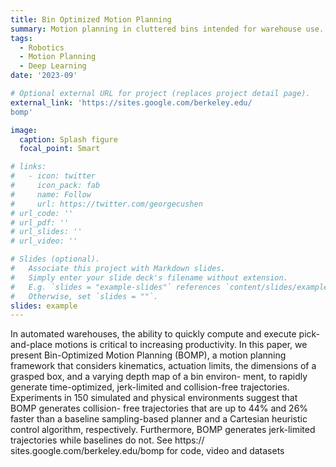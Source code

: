 ```yaml
---
title: Bin Optimized Motion Planning
summary: Motion planning in cluttered bins intended for warehouse use.
tags:
  - Robotics
  - Motion Planning
  - Deep Learning
date: '2023-09'

# Optional external URL for project (replaces project detail page).
external_link: 'https://sites.google.com/berkeley.edu/
bomp'

image:
  caption: Splash figure
  focal_point: Smart

# links:
#   - icon: twitter
#     icon_pack: fab
#     name: Follow
#     url: https://twitter.com/georgecushen
# url_code: ''
# url_pdf: ''
# url_slides: ''
# url_video: ''

# Slides (optional).
#   Associate this project with Markdown slides.
#   Simply enter your slide deck's filename without extension.
#   E.g. `slides = "example-slides"` references `content/slides/example-slides.md`.
#   Otherwise, set `slides = ""`.
slides: example
---
```


In automated warehouses, the ability to quickly
compute and execute pick-and-place motions is critical to
increasing productivity. In this paper, we present Bin-Optimized
Motion Planning (BOMP), a motion planning framework that
considers kinematics, actuation limits, the dimensions of a
grasped box, and a varying depth map of a bin environ-
ment, to rapidly generate time-optimized, jerk-limited and
collision-free trajectories. Experiments in 150 simulated and
physical environments suggest that BOMP generates collision-
free trajectories that are up to 44% and 26% faster than
a baseline sampling-based planner and a Cartesian heuristic
control algorithm, respectively. Furthermore, BOMP generates
jerk-limited trajectories while baselines do not. See https://
sites.google.com/berkeley.edu/bomp for code, video
and datasets